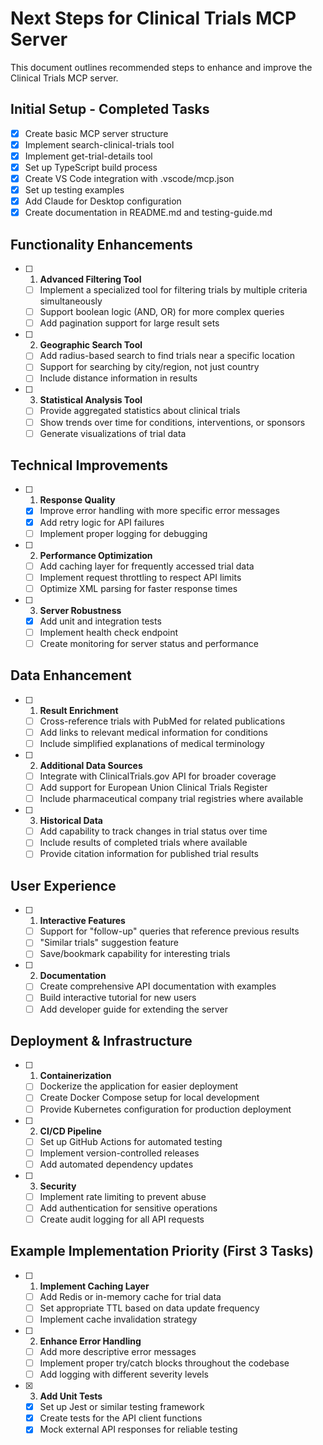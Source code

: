 # Next Steps for Clinical Trials MCP Server

This document outlines recommended steps to enhance and improve the Clinical Trials MCP server.

## Initial Setup - Completed Tasks

- [x] Create basic MCP server structure
- [x] Implement search-clinical-trials tool
- [x] Implement get-trial-details tool
- [x] Set up TypeScript build process
- [x] Create VS Code integration with .vscode/mcp.json
- [x] Set up testing examples
- [x] Add Claude for Desktop configuration
- [x] Create documentation in README.md and testing-guide.md

## Functionality Enhancements

- [ ] 1. **Advanced Filtering Tool**
   - [ ] Implement a specialized tool for filtering trials by multiple criteria simultaneously
   - [ ] Support boolean logic (AND, OR) for more complex queries
   - [ ] Add pagination support for large result sets

- [ ] 2. **Geographic Search Tool**
   - [ ] Add radius-based search to find trials near a specific location
   - [ ] Support for searching by city/region, not just country
   - [ ] Include distance information in results

- [ ] 3. **Statistical Analysis Tool**
   - [ ] Provide aggregated statistics about clinical trials
   - [ ] Show trends over time for conditions, interventions, or sponsors
   - [ ] Generate visualizations of trial data

## Technical Improvements

- [ ] 1. **Response Quality**
   - [x] Improve error handling with more specific error messages
   - [x] Add retry logic for API failures
   - [ ] Implement proper logging for debugging

- [ ] 2. **Performance Optimization**
   - [ ] Add caching layer for frequently accessed trial data
   - [ ] Implement request throttling to respect API limits
   - [ ] Optimize XML parsing for faster response times

- [ ] 3. **Server Robustness**
   - [x] Add unit and integration tests
   - [ ] Implement health check endpoint
   - [ ] Create monitoring for server status and performance

## Data Enhancement

- [ ] 1. **Result Enrichment**
   - [ ] Cross-reference trials with PubMed for related publications
   - [ ] Add links to relevant medical information for conditions
   - [ ] Include simplified explanations of medical terminology

- [ ] 2. **Additional Data Sources**
   - [ ] Integrate with ClinicalTrials.gov API for broader coverage
   - [ ] Add support for European Union Clinical Trials Register
   - [ ] Include pharmaceutical company trial registries where available

- [ ] 3. **Historical Data**
   - [ ] Add capability to track changes in trial status over time
   - [ ] Include results of completed trials where available
   - [ ] Provide citation information for published trial results

## User Experience

- [ ] 1. **Interactive Features**
   - [ ] Support for "follow-up" queries that reference previous results
   - [ ] "Similar trials" suggestion feature
   - [ ] Save/bookmark capability for interesting trials

- [ ] 2. **Documentation**
   - [ ] Create comprehensive API documentation with examples
   - [ ] Build interactive tutorial for new users
   - [ ] Add developer guide for extending the server

## Deployment & Infrastructure

- [ ] 1. **Containerization**
   - [ ] Dockerize the application for easier deployment
   - [ ] Create Docker Compose setup for local development
   - [ ] Provide Kubernetes configuration for production deployment

- [ ] 2. **CI/CD Pipeline**
   - [ ] Set up GitHub Actions for automated testing
   - [ ] Implement version-controlled releases
   - [ ] Add automated dependency updates

- [ ] 3. **Security**
   - [ ] Implement rate limiting to prevent abuse
   - [ ] Add authentication for sensitive operations
   - [ ] Create audit logging for all API requests

## Example Implementation Priority (First 3 Tasks)

- [ ] 1. **Implement Caching Layer**
   - [ ] Add Redis or in-memory cache for trial data
   - [ ] Set appropriate TTL based on data update frequency
   - [ ] Implement cache invalidation strategy

- [ ] 2. **Enhance Error Handling**
   - [ ] Add more descriptive error messages
   - [ ] Implement proper try/catch blocks throughout the codebase
   - [ ] Add logging with different severity levels

- [x] 3. **Add Unit Tests**
   - [x] Set up Jest or similar testing framework
   - [x] Create tests for the API client functions
   - [x] Mock external API responses for reliable testing
